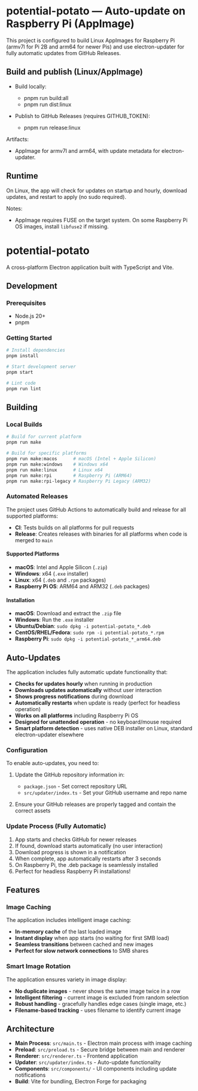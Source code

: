 # potential-potato — Auto-update on Raspberry Pi (AppImage)

This project is configured to build Linux AppImages for Raspberry Pi (armv7l for Pi 2B and arm64 for newer Pis) and use electron-updater for fully automatic updates from GitHub Releases.

## Build and publish (Linux/AppImage)

- Build locally:
  - pnpm run build:all
  - pnpm run dist:linux

- Publish to GitHub Releases (requires GITHUB_TOKEN):
  - pnpm run release:linux

Artifacts:
- AppImage for armv7l and arm64, with update metadata for electron-updater.

## Runtime

On Linux, the app will check for updates on startup and hourly, download updates, and restart to apply (no sudo required).

Notes:
- AppImage requires FUSE on the target system. On some Raspberry Pi OS images, install `libfuse2` if missing.
# potential-potato

A cross-platform Electron application built with TypeScript and Vite.

## Development

### Prerequisites

- Node.js 20+
- pnpm

### Getting Started

```bash
# Install dependencies
pnpm install

# Start development server
pnpm start

# Lint code
pnpm run lint
```

## Building

### Local Builds

```bash
# Build for current platform
pnpm run make

# Build for specific platforms
pnpm run make:macos      # macOS (Intel + Apple Silicon)
pnpm run make:windows    # Windows x64
pnpm run make:linux      # Linux x64
pnpm run make:rpi        # Raspberry Pi (ARM64)
pnpm run make:rpi-legacy # Raspberry Pi Legacy (ARM32)
```

### Automated Releases

The project uses GitHub Actions to automatically build and release for all supported platforms:

- **CI**: Tests builds on all platforms for pull requests
- **Release**: Creates releases with binaries for all platforms when code is merged to `main`

#### Supported Platforms

- **macOS**: Intel and Apple Silicon (`.zip`)
- **Windows**: x64 (`.exe` installer)
- **Linux**: x64 (`.deb` and `.rpm` packages)
- **Raspberry Pi OS**: ARM64 and ARM32 (`.deb` packages)

#### Installation

- **macOS**: Download and extract the `.zip` file
- **Windows**: Run the `.exe` installer
- **Ubuntu/Debian**: `sudo dpkg -i potential-potato_*.deb`
- **CentOS/RHEL/Fedora**: `sudo rpm -i potential-potato_*.rpm`
- **Raspberry Pi**: `sudo dpkg -i potential-potato_*_arm64.deb`

## Auto-Updates

The application includes fully automatic update functionality that:

- **Checks for updates hourly** when running in production
- **Downloads updates automatically** without user interaction
- **Shows progress notifications** during download
- **Automatically restarts** when update is ready (perfect for headless operation)
- **Works on all platforms** including Raspberry Pi OS
- **Designed for unattended operation** - no keyboard/mouse required
- **Smart platform detection** - uses native DEB installer on Linux, standard electron-updater elsewhere

### Configuration

To enable auto-updates, you need to:

1. Update the GitHub repository information in:
   - `package.json` - Set correct repository URL
   - `src/updater/index.ts` - Set your GitHub username and repo name

2. Ensure your GitHub releases are properly tagged and contain the correct assets

### Update Process (Fully Automatic)

1. App starts and checks GitHub for newer releases
2. If found, download starts automatically (no user interaction)
3. Download progress is shown in a notification
4. When complete, app automatically restarts after 3 seconds
5. On Raspberry Pi, the .deb package is seamlessly installed
6. Perfect for headless Raspberry Pi installations!

## Features

### Image Caching
The application includes intelligent image caching:
- **In-memory cache** of the last loaded image
- **Instant display** when app starts (no waiting for first SMB load)
- **Seamless transitions** between cached and new images
- **Perfect for slow network connections** to SMB shares

### Smart Image Rotation
The application ensures variety in image display:
- **No duplicate images** - never shows the same image twice in a row
- **Intelligent filtering** - current image is excluded from random selection
- **Robust handling** - gracefully handles edge cases (single image, etc.)
- **Filename-based tracking** - uses filename to identify current image

## Architecture

- **Main Process**: `src/main.ts` - Electron main process with image caching
- **Preload**: `src/preload.ts` - Secure bridge between main and renderer
- **Renderer**: `src/renderer.ts` - Frontend application
- **Updater**: `src/updater/index.ts` - Auto-update functionality
- **Components**: `src/components/` - UI components including update notifications
- **Build**: Vite for bundling, Electron Forge for packaging
